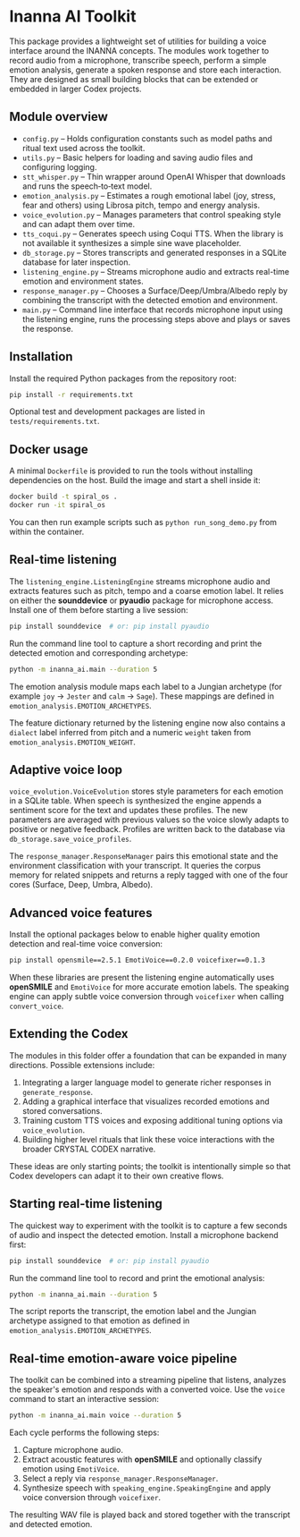 # Inanna AI Toolkit

This package provides a lightweight set of utilities for building a voice interface around the INANNA concepts.  The modules work together to record audio from a microphone, transcribe speech, perform a simple emotion analysis, generate a spoken response and store each interaction.  They are designed as small building blocks that can be extended or embedded in larger Codex projects.

## Module overview

- `config.py` – Holds configuration constants such as model paths and ritual text used across the toolkit.
- `utils.py` – Basic helpers for loading and saving audio files and configuring logging.
- `stt_whisper.py` – Thin wrapper around OpenAI Whisper that downloads and runs the speech‑to‑text model.
- `emotion_analysis.py` – Estimates a rough emotional label (joy, stress, fear and others) using Librosa pitch, tempo and energy analysis.
- `voice_evolution.py` – Manages parameters that control speaking style and can adapt them over time.
- `tts_coqui.py` – Generates speech using Coqui TTS.  When the library is not available it synthesizes a simple sine wave placeholder.
- `db_storage.py` – Stores transcripts and generated responses in a SQLite database for later inspection.
- `listening_engine.py` – Streams microphone audio and extracts real-time emotion and environment states.
- `response_manager.py` – Chooses a Surface/Deep/Umbra/Albedo reply by
  combining the transcript with the detected emotion and environment.
- `main.py` – Command line interface that records microphone input using the listening engine, runs the processing steps above and plays or saves the response.

## Installation

Install the required Python packages from the repository root:

```bash
pip install -r requirements.txt
```

Optional test and development packages are listed in `tests/requirements.txt`.

## Docker usage

A minimal `Dockerfile` is provided to run the tools without installing dependencies on the host.  Build the image and start a shell inside it:

```bash
docker build -t spiral_os .
docker run -it spiral_os
```

You can then run example scripts such as `python run_song_demo.py` from within the container.

## Real-time listening

The `listening_engine.ListeningEngine` streams microphone audio and extracts
features such as pitch, tempo and a coarse emotion label.  It relies on either
the **sounddevice** or **pyaudio** package for microphone access.  Install one
of them before starting a live session:

```bash
pip install sounddevice  # or: pip install pyaudio
```

Run the command line tool to capture a short recording and print the detected
emotion and corresponding archetype:

```bash
python -m inanna_ai.main --duration 5
```

The emotion analysis module maps each label to a Jungian archetype (for
example `joy` → `Jester` and `calm` → `Sage`).  These mappings are defined in
`emotion_analysis.EMOTION_ARCHETYPES`.

The feature dictionary returned by the listening engine now also contains a
`dialect` label inferred from pitch and a numeric `weight` taken from
`emotion_analysis.EMOTION_WEIGHT`.

## Adaptive voice loop

`voice_evolution.VoiceEvolution` stores style parameters for each emotion in a
SQLite table.  When speech is synthesized the engine appends a sentiment score
for the text and updates these profiles.  The new parameters are averaged with
previous values so the voice slowly adapts to positive or negative feedback.
Profiles are written back to the database via `db_storage.save_voice_profiles`.

The `response_manager.ResponseManager` pairs this emotional state and the
environment classification with your transcript. It queries the corpus memory
for related snippets and returns a reply tagged with one of the four cores
(Surface, Deep, Umbra, Albedo).

## Advanced voice features

Install the optional packages below to enable higher quality emotion detection
and real-time voice conversion:

```bash
pip install opensmile==2.5.1 EmotiVoice==0.2.0 voicefixer==0.1.3
```

When these libraries are present the listening engine automatically uses
**openSMILE** and `EmotiVoice` for more accurate emotion labels. The speaking
engine can apply subtle voice conversion through `voicefixer` when calling
`convert_voice`.

## Extending the Codex

The modules in this folder offer a foundation that can be expanded in many directions.  Possible extensions include:

1. Integrating a larger language model to generate richer responses in `generate_response`.
2. Adding a graphical interface that visualizes recorded emotions and stored conversations.
3. Training custom TTS voices and exposing additional tuning options via `voice_evolution`.
4. Building higher level rituals that link these voice interactions with the broader CRYSTAL CODEX narrative.

These ideas are only starting points; the toolkit is intentionally simple so that Codex developers can adapt it to their own creative flows.

## Starting real-time listening

The quickest way to experiment with the toolkit is to capture a few seconds of
audio and inspect the detected emotion. Install a microphone backend first:

```bash
pip install sounddevice  # or: pip install pyaudio
```

Run the command line tool to record and print the emotional analysis:

```bash
python -m inanna_ai.main --duration 5
```

The script reports the transcript, the emotion label and the Jungian archetype
assigned to that emotion as defined in `emotion_analysis.EMOTION_ARCHETYPES`.

## Real-time emotion-aware voice pipeline

The toolkit can be combined into a streaming pipeline that listens, analyzes the
speaker's emotion and responds with a converted voice. Use the ``voice`` command
to start an interactive session:

```bash
python -m inanna_ai.main voice --duration 5
```

Each cycle performs the following steps:

1. Capture microphone audio.
2. Extract acoustic features with **openSMILE** and optionally classify emotion
   using `EmotiVoice`.
3. Select a reply via `response_manager.ResponseManager`.
4. Synthesize speech with `speaking_engine.SpeakingEngine` and apply voice
   conversion through `voicefixer`.

The resulting WAV file is played back and stored together with the transcript
and detected emotion.
